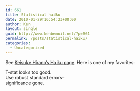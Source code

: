```yaml
---
id: 661
title: Statistical haiku
date: 2010-01-29T16:54:23+00:00
author: Ken
layout: single
guid: http://www.kenbenoit.net/?p=661
permalink: /posts/statistical-haiku/
categories:
  - Uncategorized
---
```

See [Keisuke Hirano&#8217;s Haiku page](http://www.u.arizona.edu/~hirano/haiku.html). Here is one of my favorites:


  T-stat looks too good.  
 Use robust standard errors&#8211;  
 significance gone.
